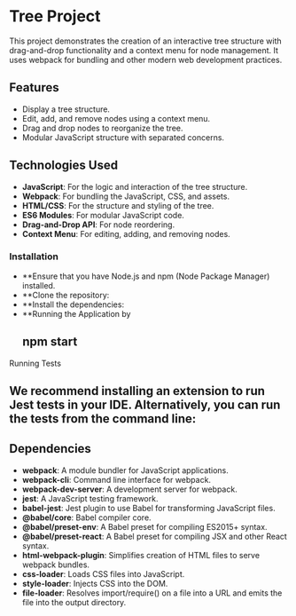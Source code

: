 # Tree Project

This project demonstrates the creation of an interactive tree structure with drag-and-drop functionality and a context menu for node management. It uses webpack for bundling and other modern web development practices.

## Features
- Display a tree structure.
- Edit, add, and remove nodes using a context menu.
- Drag and drop nodes to reorganize the tree.
- Modular JavaScript structure with separated concerns.

## Technologies Used
- **JavaScript**: For the logic and interaction of the tree structure.
- **Webpack**: For bundling the JavaScript, CSS, and assets.
- **HTML/CSS**: For the structure and styling of the tree.
- **ES6 Modules**: For modular JavaScript code.
- **Drag-and-Drop API**: For node reordering.
- **Context Menu**: For editing, adding, and removing nodes.

### Installation
- **Ensure that you have Node.js and npm (Node Package Manager) installed.
- **Clone the repository:
- **Install the dependencies:
- **Running the Application by 
    ## npm start 

Running Tests
## We recommend installing an extension to run Jest tests in your IDE. Alternatively, you can run the tests from the command line:

## Dependencies
- **webpack**: A module bundler for JavaScript applications.
- **webpack-cli**: Command line interface for webpack.
- **webpack-dev-server**: A development server for webpack.
- **jest**: A JavaScript testing framework.
- **babel-jest**: Jest plugin to use Babel for transforming JavaScript files.
- **@babel/core**: Babel compiler core.
- **@babel/preset-env**: A Babel preset for compiling ES2015+ syntax.
- **@babel/preset-react**: A Babel preset for compiling JSX and other React syntax.
- **html-webpack-plugin**: Simplifies creation of HTML files to serve webpack bundles.
- **css-loader**: Loads CSS files into JavaScript.
- **style-loader**: Injects CSS into the DOM.
- **file-loader**: Resolves import/require() on a file into a URL and emits the file into the output directory.

